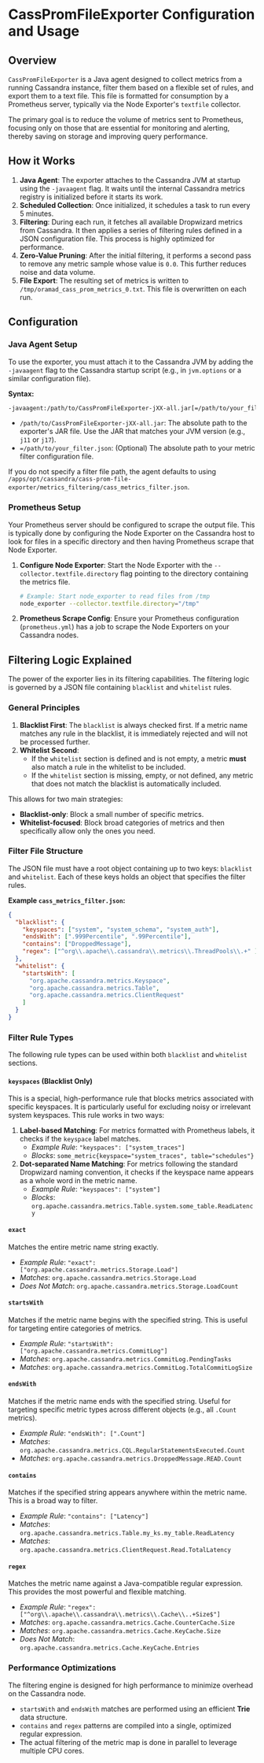 # CassPromFileExporter Configuration and Usage

## Overview

`CassPromFileExporter` is a Java agent designed to collect metrics from a running Cassandra instance, filter them based on a flexible set of rules, and export them to a text file. This file is formatted for consumption by a Prometheus server, typically via the Node Exporter's `textfile` collector.

The primary goal is to reduce the volume of metrics sent to Prometheus, focusing only on those that are essential for monitoring and alerting, thereby saving on storage and improving query performance.

## How it Works

1.  **Java Agent**: The exporter attaches to the Cassandra JVM at startup using the `-javaagent` flag. It waits until the internal Cassandra metrics registry is initialized before it starts its work.
2.  **Scheduled Collection**: Once initialized, it schedules a task to run every 5 minutes.
3.  **Filtering**: During each run, it fetches all available Dropwizard metrics from Cassandra. It then applies a series of filtering rules defined in a JSON configuration file. This process is highly optimized for performance.
4.  **Zero-Value Pruning**: After the initial filtering, it performs a second pass to remove any metric sample whose value is `0.0`. This further reduces noise and data volume.
5.  **File Export**: The resulting set of metrics is written to `/tmp/oramad_cass_prom_metrics_0.txt`. This file is overwritten on each run.

## Configuration

### Java Agent Setup

To use the exporter, you must attach it to the Cassandra JVM by adding the `-javaagent` flag to the Cassandra startup script (e.g., in `jvm.options` or a similar configuration file).

**Syntax:**

```bash
-javaagent:/path/to/CassPromFileExporter-jXX-all.jar[=/path/to/your_filter.json]
```

-   `/path/to/CassPromFileExporter-jXX-all.jar`: The absolute path to the exporter's JAR file. Use the JAR that matches your JVM version (e.g., `j11` or `j17`).
-   `=/path/to/your_filter.json`: (Optional) The absolute path to your metric filter configuration file.

If you do not specify a filter file path, the agent defaults to using `/apps/opt/cassandra/cass-prom-file-exporter/metrics_filtering/cass_metrics_filter.json`.

### Prometheus Setup

Your Prometheus server should be configured to scrape the output file. This is typically done by configuring the Node Exporter on the Cassandra host to look for files in a specific directory and then having Prometheus scrape that Node Exporter.

1.  **Configure Node Exporter**: Start the Node Exporter with the `--collector.textfile.directory` flag pointing to the directory containing the metrics file.
    ```bash
    # Example: Start node_exporter to read files from /tmp
    node_exporter --collector.textfile.directory="/tmp"
    ```
2.  **Prometheus Scrape Config**: Ensure your Prometheus configuration (`prometheus.yml`) has a job to scrape the Node Exporters on your Cassandra nodes.

## Filtering Logic Explained

The power of the exporter lies in its filtering capabilities. The filtering logic is governed by a JSON file containing `blacklist` and `whitelist` rules.

### General Principles

1.  **Blacklist First**: The `blacklist` is always checked first. If a metric name matches any rule in the blacklist, it is immediately rejected and will not be processed further.
2.  **Whitelist Second**:
    *   If the `whitelist` section is defined and is not empty, a metric **must** also match a rule in the whitelist to be included.
    *   If the `whitelist` section is missing, empty, or not defined, any metric that does not match the blacklist is automatically included.

This allows for two main strategies:
-   **Blacklist-only**: Block a small number of specific metrics.
-   **Whitelist-focused**: Block broad categories of metrics and then specifically allow only the ones you need.

### Filter File Structure

The JSON file must have a root object containing up to two keys: `blacklist` and `whitelist`. Each of these keys holds an object that specifies the filter rules.

**Example `cass_metrics_filter.json`:**

```json
{
  "blacklist": {
    "keyspaces": ["system", "system_schema", "system_auth"],
    "endsWith": [".999Percentile", ".99Percentile"],
    "contains": ["DroppedMessage"],
    "regex": ["^org\\.apache\\.cassandra\\.metrics\\.ThreadPools\\.+" ]
  },
  "whitelist": {
    "startsWith": [
      "org.apache.cassandra.metrics.Keyspace",
      "org.apache.cassandra.metrics.Table",
      "org.apache.cassandra.metrics.ClientRequest"
    ]
  }
}
```

### Filter Rule Types

The following rule types can be used within both `blacklist` and `whitelist` sections.

#### `keyspaces` (Blacklist Only)
This is a special, high-performance rule that blocks metrics associated with specific keyspaces. It is particularly useful for excluding noisy or irrelevant system keyspaces. This rule works in two ways:

1.  **Label-based Matching**: For metrics formatted with Prometheus labels, it checks if the `keyspace` label matches.
    -   *Example Rule*: `"keyspaces": ["system_traces"]`
    -   *Blocks*: `some_metric{keyspace="system_traces", table="schedules"}`
2.  **Dot-separated Name Matching**: For metrics following the standard Dropwizard naming convention, it checks if the keyspace name appears as a whole word in the metric name.
    -   *Example Rule*: `"keyspaces": ["system"]`
    -   *Blocks*: `org.apache.cassandra.metrics.Table.system.some_table.ReadLatency`

#### `exact`
Matches the entire metric name string exactly.

-   *Example Rule*: `"exact": ["org.apache.cassandra.metrics.Storage.Load"]`
-   *Matches*: `org.apache.cassandra.metrics.Storage.Load`
-   *Does Not Match*: `org.apache.cassandra.metrics.Storage.LoadCount`

#### `startsWith`
Matches if the metric name begins with the specified string. This is useful for targeting entire categories of metrics.

-   *Example Rule*: `"startsWith": ["org.apache.cassandra.metrics.CommitLog"]`
-   *Matches*: `org.apache.cassandra.metrics.CommitLog.PendingTasks`
-   *Matches*: `org.apache.cassandra.metrics.CommitLog.TotalCommitLogSize`

#### `endsWith`
Matches if the metric name ends with the specified string. Useful for targeting specific metric types across different objects (e.g., all `.Count` metrics).

-   *Example Rule*: `"endsWith": [".Count"]`
-   *Matches*: `org.apache.cassandra.metrics.CQL.RegularStatementsExecuted.Count`
-   *Matches*: `org.apache.cassandra.metrics.DroppedMessage.READ.Count`

#### `contains`
Matches if the specified string appears anywhere within the metric name. This is a broad way to filter.

-   *Example Rule*: `"contains": ["Latency"]`
-   *Matches*: `org.apache.cassandra.metrics.Table.my_ks.my_table.ReadLatency`
-   *Matches*: `org.apache.cassandra.metrics.ClientRequest.Read.TotalLatency`

#### `regex`
Matches the metric name against a Java-compatible regular expression. This provides the most powerful and flexible matching.

-   *Example Rule*: `"regex": ["^org\\.apache\\.cassandra\\.metrics\\.Cache\\..+Size$"]`
-   *Matches*: `org.apache.cassandra.metrics.Cache.CounterCache.Size`
-   *Matches*: `org.apache.cassandra.metrics.Cache.KeyCache.Size`
-   *Does Not Match*: `org.apache.cassandra.metrics.Cache.KeyCache.Entries`

### Performance Optimizations

The filtering engine is designed for high performance to minimize overhead on the Cassandra node.
-   `startsWith` and `endsWith` matches are performed using an efficient **Trie** data structure.
-   `contains` and `regex` patterns are compiled into a single, optimized regular expression.
-   The actual filtering of the metric map is done in parallel to leverage multiple CPU cores.
